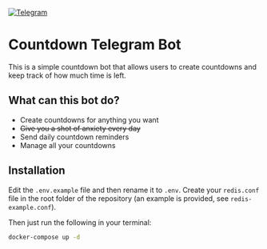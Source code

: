 [![Telegram](https://img.shields.io/badge/telegram-%40countdownTgBot-blue)](https://t.me/countdownTgBot)

# Countdown Telegram Bot

This is a simple countdown bot that allows users to create countdowns and keep track of how much time is left.

## What can this bot do?

- Create countdowns for anything you want
- ~~Give you a shot of anxiety every day~~
- Send daily countdown reminders
- Manage all your countdowns

## Installation

Edit the `.env.example` file and then rename it to `.env`. Create your `redis.conf` file in the root folder of the repository (an example is provided, see `redis-example.conf`).

Then just run the following in your terminal:

```sh
docker-compose up -d
```
